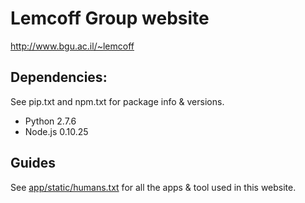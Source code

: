 # Lemcoff Group website

http://www.bgu.ac.il/~lemcoff

## Dependencies:

See pip.txt and npm.txt for package info & versions.

 - Python 2.7.6
 - Node.js 0.10.25

## Guides

See [app/static/humans.txt](app/static/humans.txt) for all the apps & tool used in this website.
